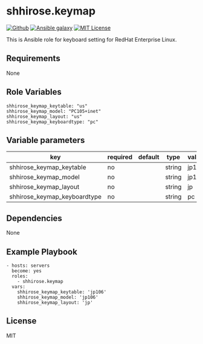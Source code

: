 # shhirose.keymap

[![Github](https://img.shields.io/badge/github-shhirose%2Fansible--keymap-brightgreen.svg)](https://github.com/shhirose/ansible-keymap)
[![Ansible galaxy](https://img.shields.io/badge/ansible--galaxy-keymap-brightgreen.svg)](https://galaxy.ansible.com/shhirose/keymap/)
[![MIT License](http://img.shields.io/badge/license-MIT-blue.svg?style=flat)](LICENSE)

This is Ansible role for keyboard setting for RedHat Enterprise Linux.

## Requirements

None

## Role Variables

```
shhirose_keymap_keytable: "us"
shhirose_keymap_model: "PC105+inet"
shhirose_keymap_layout: "us"
shhirose_keymap_keyboardtype: "pc"
```

## Variable parameters

| key | required | default | type | values | notes |
| --- | --- | --- | --- | --- | --- |
| shhirose_keymap_keytable | no |  | string | jp106 |  |
| shhirose_keymap_model | no |  | string | jp106 |  |
| shhirose_keymap_layout | no |  | string | jp |  |
| shhirose_keymap_keyboardtype | no |  | string | pc |  |

## Dependencies

None

## Example Playbook

```
- hosts: servers
  become: yes
  roles:
    - shhirose.keymap
  vars:
    shhirose_keymap_keytable: 'jp106'
    shhirose_keymap_model: 'jp106'
    shhirose_keymap_layout: 'jp'
```

## License

MIT

